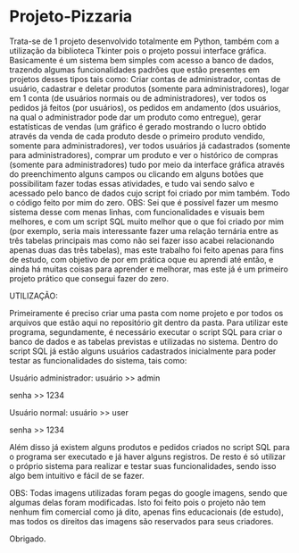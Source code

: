 # Projeto-Pizzaria
Trata-se de 1 projeto desenvolvido totalmente em Python, também com a utilização da biblioteca Tkinter pois o projeto possui interface gráfica. 
Basicamente é um sistema bem simples com acesso a banco de dados, trazendo algumas funcionalidades padrões que estão presentes em projetos desses tipos tais como: Criar contas de administrador, contas de usuário, cadastrar e deletar produtos (somente para administradores), logar em 1 conta (de usuários normais ou de administradores), ver todos os pedidos já feitos (por usuários), os pedidos em andamento (dos usuários, na qual o administrador pode dar um produto como entregue), gerar estatísticas de vendas (um gráfico é gerado mostrando o lucro obtido através da venda de cada produto desde o primeiro produto vendido, somente para administradores), ver todos usuários já cadastrados (somente para administradores), comprar um produto e ver o histórico de compras (somente para administradores) tudo por meio da interface gráfica através do preenchimento alguns campos ou clicando em alguns botões que possibilitam fazer todas essas atividades, e tudo vai sendo salvo e acessado pelo banco de dados cujo script foi criado por mim também. Todo o código feito por mim do zero.
OBS: Sei que é possível fazer um mesmo sistema desse com menas linhas, com funcionalidades e visuais bem melhores, e com um script SQL muito melhor que o que foi criado por mim (por exemplo, seria mais interessante fazer uma relação ternária entre as três tabelas principais mas como não sei fazer isso acabei relacionando apenas duas das três tabelas), mas este trabalho foi feito apenas para fins de estudo, com objetivo de por em prática oque eu aprendi até então, e ainda há muitas coisas para aprender e melhorar, mas este já é um primeiro projeto prático que consegui fazer do zero.

UTILIZAÇÃO:

Primeiramente é preciso criar uma pasta com nome projeto e por todos os arquivos que estão aqui no repositório git dentro da pasta.
Para utilizar este programa, segundamente, é necessário executar o script SQL para criar o banco de dados e as tabelas previstas e utilizadas no sistema. Dentro do script SQL já estão alguns usuários cadastrados inicialmente para poder testar as funcionalidades do sistema, tais como:

Usuário administrador:
usuário >> admin

senha >> 1234

Usuário normal:
usuário >> user

senha >> 1234

Além disso já existem alguns produtos e pedidos criados no script SQL para o programa ser executado e já haver alguns registros.
De resto é só utilizar o próprio sistema para realizar e testar suas funcionalidades, sendo isso algo bem intuitivo e fácil de se fazer.

OBS: Todas imagens utilizadas foram pegas do google imagens, sendo que algumas delas foram modificadas. Isto foi feito pois o projeto não tem nenhum fim comercial como já dito, apenas fins educacionais (de estudo), mas todos os direitos das imagens são reservados para seus criadores.

Obrigado.
